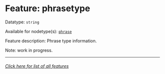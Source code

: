 # Feature: phrasetype

Datatype: `string`

Available for nodetype(s): [`phrase`](phrasenodefeatures.md#readme)

Feature description: Phrase type information.

Note: work in progress.

---
###### [Click here for list of all features](home.md#readme)


